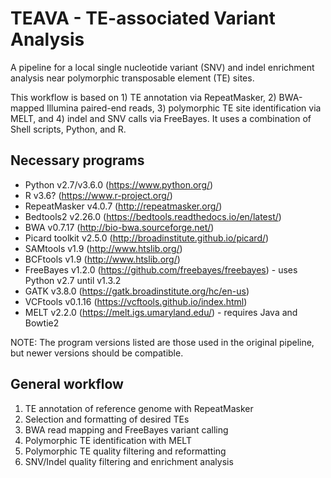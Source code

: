 # TEAVA - TE-associated Variant Analysis
A pipeline for a local single nucleotide variant (SNV) and indel enrichment analysis near polymorphic transposable element (TE) sites.

This workflow is based on 1) TE annotation via RepeatMasker, 2) BWA-mapped Illumina paired-end reads, 3) polymorphic TE site identification via MELT, and 4) indel and SNV calls via FreeBayes. It uses a combination of Shell scripts, Python, and R.

## Necessary programs
* Python v2.7/v3.6.0 (https://www.python.org/)
* R v3.6? (https://www.r-project.org/)
* RepeatMasker v4.0.7 (http://repeatmasker.org/)
* Bedtools2 v2.26.0 (https://bedtools.readthedocs.io/en/latest/)
* BWA v0.7.17 (http://bio-bwa.sourceforge.net/)
* Picard toolkit v2.5.0 (http://broadinstitute.github.io/picard/)
* SAMtools v1.9 (http://www.htslib.org/)
* BCFtools v1.9 (http://www.htslib.org/)
* FreeBayes v1.2.0 (https://github.com/freebayes/freebayes) - uses Python v2.7 until v1.3.2
* GATK v3.8.0 (https://gatk.broadinstitute.org/hc/en-us)
* VCFtools v0.1.16 (https://vcftools.github.io/index.html)
* MELT v2.2.0 (https://melt.igs.umaryland.edu/) - requires Java and Bowtie2

NOTE: The program versions listed are those used in the original pipeline, but newer versions should be compatible.

## General workflow
1. TE annotation of reference genome with RepeatMasker
2. Selection and formatting of desired TEs
3. BWA read mapping and FreeBayes variant calling
4. Polymorphic TE identification with MELT
5. Polymorphic TE quality filtering and reformatting
6. SNV/Indel quality filtering and enrichment analysis
